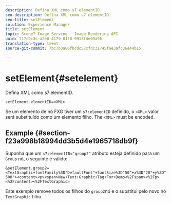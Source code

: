 ```yaml
---
description: Defina XML como s7 elementID.
seo-description: Defina XML como s7 elementID.
seo-title: setElement
solution: Experience Manager
title: setElement
topic: Scene7 Image Serving - Image Rendering API
uuid: 717c9c3c-a2e0-4179-8158-9913f4e09a96
translation-type: tm+mt
source-git-commit: 7bc7b3a86fbcdc57cfdc31745fae3afc06e44b15

---
```



# setElement{#setelement}

Defina XML como s7:elementID.

`setElement.elementID=<XML>`

Se um elemento de nó FXG tiver um `s7:elementID` definido, o `<XML>` valor será substituído como um elemento filho. The `<XML>` must be encoded.

## Example {#section-f23a998b18994dd3b5d4e1965718db9f}

Suponha que um `s7:elementID="group2"` atributo esteja definido para um `Group` nó, o seguinte é válido:

`&setElement.group2=<TextGraphic+fontFamily%3D"DefaultFont"+fontSize%3D"50"+x%3D"20"+y%3D"500"><content><p><span>New+Text+Graphic+Tag+For+Demo<%2Fspan><%2Fp><%2Fcontent><%2FTextGraphic>`

Este exemplo remove todos os filhos do `group2`nó e o substitui pelo novo nó `TextGraphic` filho.
